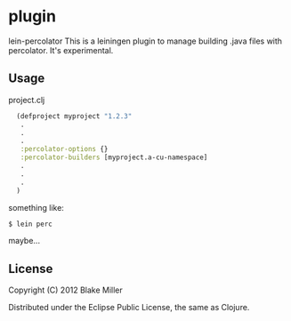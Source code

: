 # plugin

lein-percolator
This is a leiningen plugin to manage building .java files with percolator. It's
experimental.

## Usage

project.clj
```clojure
  (defproject myproject "1.2.3"
   .
   .
   .
   :percolator-options {}
   :percolator-builders [myproject.a-cu-namespace]
   .
   .
   .
  )
```

something like:
```bash
$ lein perc
```
maybe...

## License

Copyright (C) 2012 Blake Miller

Distributed under the Eclipse Public License, the same as Clojure.
